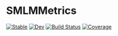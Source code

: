 # SMLMMetrics

[![Stable](https://img.shields.io/badge/docs-stable-blue.svg)](https://JuliaSMLM.github.io/SMLMMetrics.jl/stable/)
[![Dev](https://img.shields.io/badge/docs-dev-blue.svg)](https://JuliaSMLM.github.io/SMLMMetrics.jl/dev/)
[![Build Status](https://github.com/JuliaSMLM/SMLMMetrics.jl/actions/workflows/CI.yml/badge.svg?branch=main)](https://github.com/JuliaSMLM/SMLMMetrics.jl/actions/workflows/CI.yml?query=branch%3Amain)
[![Coverage](https://codecov.io/gh/JuliaSMLM/SMLMMetrics.jl/branch/main/graph/badge.svg)](https://codecov.io/gh/JuliaSMLM/SMLMMetrics.jl)
